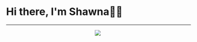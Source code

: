 # Hi there, I'm Shawna✌🏼
---
<p align="center">
<a href="https://s-hightower.github.io/"><img src="https://img.shields.io/badge/PORTFOLIO-7FFFD4?style=for-the-badge&logoColor=white alt="Portfolio" /></a>&nbsp;
<br />